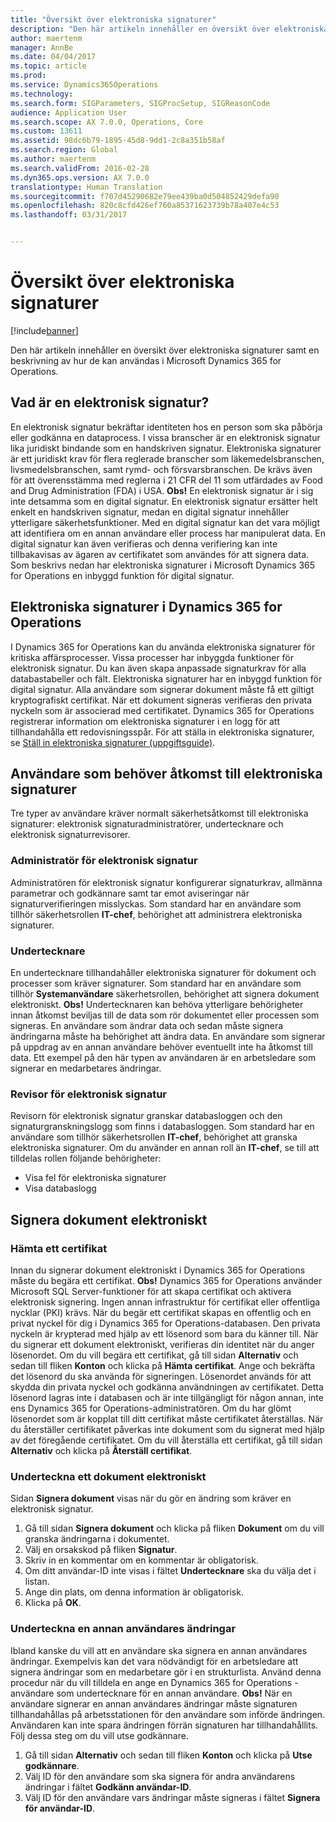 ```yaml
---
title: "Översikt över elektroniska signaturer"
description: "Den här artikeln innehåller en översikt över elektroniska signaturer samt en beskrivning av hur de kan användas i Microsoft Dynamics 365 for Operations."
author: maertenm
manager: AnnBe
ms.date: 04/04/2017
ms.topic: article
ms.prod: 
ms.service: Dynamics365Operations
ms.technology: 
ms.search.form: SIGParameters, SIGProcSetup, SIGReasonCode
audience: Application User
ms.search.scope: AX 7.0.0, Operations, Core
ms.custom: 13611
ms.assetid: 98dc6b79-1895-45d8-9dd1-2c8a351b58af
ms.search.region: Global
ms.author: maertenm
ms.search.validFrom: 2016-02-28
ms.dyn365.ops.version: AX 7.0.0
translationtype: Human Translation
ms.sourcegitcommit: f707d45290682e79ee439ba0d504852429defa90
ms.openlocfilehash: 820c8cfd426ef760a85371623739b78a407e4c53
ms.lasthandoff: 03/31/2017


---
```


# <a name="electronic-signature-overview"></a>Översikt över elektroniska signaturer

[!include[banner](../includes/banner.md)]


Den här artikeln innehåller en översikt över elektroniska signaturer samt en beskrivning av hur de kan användas i Microsoft Dynamics 365 for Operations.

<a name="what-is-an-electronic-signature"></a>Vad är en elektronisk signatur?
--------------------------------

En elektronisk signatur bekräftar identiteten hos en person som ska påbörja eller godkänna en dataprocess. I vissa branscher är en elektronisk signatur lika juridiskt bindande som en handskriven signatur. Elektroniska signaturer är ett juridiskt krav för flera reglerade branscher som läkemedelsbranschen, livsmedelsbranschen, samt rymd- och försvarsbranschen. De krävs även för att överensstämma med reglerna i 21 CFR del 11 som utfärdades av Food and Drug Administration (FDA) i USA. **Obs!** En elektronisk signatur är i sig inte detsamma som en digital signatur. En elektronisk signatur ersätter helt enkelt en handskriven signatur, medan en digital signatur innehåller ytterligare säkerhetsfunktioner. Med en digital signatur kan det vara möjligt att identifiera om en annan användare eller process har manipulerat data. En digital signatur kan även verifieras och denna verifiering kan inte tillbakavisas av ägaren av certifikatet som användes för att signera data. Som beskrivs nedan har elektroniska signaturer i Microsoft Dynamics 365 for Operations en inbyggd funktion för digital signatur.

## <a name="electronic-signatures-in-dynamics-365-for-operations"></a>Elektroniska signaturer i Dynamics 365 for Operations
I Dynamics 365 for Operations kan du använda elektroniska signaturer för kritiska affärsprocesser. Vissa processer har inbyggda funktioner för elektronisk signatur. Du kan även skapa anpassade signaturkrav för alla databastabeller och fält. Elektroniska signaturer har en inbyggd funktion för digital signatur. Alla användare som signerar dokument måste få ett giltigt kryptografiskt certifikat. När ett dokument signeras verifieras den privata nyckeln som är associerad med certifikatet. Dynamics 365 for Operations registrerar information om elektroniska signaturer i en logg för att tillhandahålla ett redovisningsspår. För att ställa in elektroniska signaturer, se [Ställ in elektroniska signaturer (uppgiftsguide)](http://ax.help.dynamics.com/en/wiki/set-up-electronic-signatures/).

## <a name="users-who-require-access-to-electronic-signatures"></a>Användare som behöver åtkomst till elektroniska signaturer
Tre typer av användare kräver normalt säkerhetsåtkomst till elektroniska signaturer: elektronisk signaturadministratörer, undertecknare och elektronisk signaturrevisorer.

### <a name="electronic-signature-administrator"></a>Administratör för elektronisk signatur

Administratören för elektronisk signatur konfigurerar signaturkrav, allmänna parametrar och godkännare samt tar emot aviseringar när signaturverifieringen misslyckas. Som standard har en användare som tillhör säkerhetsrollen **IT-chef**, behörighet att administrera elektroniska signaturer.

### <a name="signer"></a>Undertecknare

En undertecknare tillhandahåller elektroniska signaturer för dokument och processer som kräver signaturer. Som standard har en användare som tillhör **Systemanvändare** säkerhetsrollen, behörighet att signera dokument elektroniskt. **Obs!** Undertecknaren kan behöva ytterligare behörigheter innan åtkomst beviljas till de data som rör dokumentet eller processen som signeras. En användare som ändrar data och sedan måste signera ändringarna måste ha behörighet att ändra data. En användare som signerar på uppdrag av en annan användare behöver eventuellt inte ha åtkomst till data. Ett exempel på den här typen av användaren är en arbetsledare som signerar en medarbetares ändringar.

### <a name="electronic-signature-auditor"></a>Revisor för elektronisk signatur

Revisorn för elektronisk signatur granskar databasloggen och den signaturgranskningslogg som finns i databasloggen. Som standard har en användare som tillhör säkerhetsrollen **IT-chef**, behörighet att granska elektroniska signaturer. Om du använder en annan roll än **IT-chef**, se till att tilldelas rollen följande behörigheter:

-   Visa fel för elektroniska signaturer
-   Visa databaslogg

## <a name="signing-documents-electronically"></a>Signera dokument elektroniskt
### <a name="get-a-certificate"></a>Hämta ett certifikat

Innan du signerar dokument elektroniskt i Dynamics 365 for Operations måste du begära ett certifikat. **Obs!** Dynamics 365 for Operations använder Microsoft SQL Server-funktioner för att skapa certifikat och aktivera elektronisk signering. Ingen annan infrastruktur för certifikat eller offentliga nycklar (PKI) krävs. När du begär ett certifikat skapas en offentlig och en privat nyckel för dig i Dynamics 365 for Operations-databasen. Den privata nyckeln är krypterad med hjälp av ett lösenord som bara du känner till. När du signerar ett dokument elektroniskt, verifieras din identitet när du anger lösenordet. Om du vill begära ett certifikat, gå till sidan **Alternativ** och sedan till fliken **Konton** och klicka på **Hämta certifikat**. Ange och bekräfta det lösenord du ska använda för signeringen. Lösenordet används för att skydda din privata nyckel och godkänna användningen av certifikatet. Detta lösenord lagras inte i databasen och är inte tillgängligt för någon annan, inte ens Dynamics 365 for Operations-administratören. Om du har glömt lösenordet som är kopplat till ditt certifikat måste certifikatet återställas. När du återställer certifikatet påverkas inte dokument som du signerat med hjälp av det föregående certifikatet. Om du vill återställa ett certifikat, gå till sidan **Alternativ** och klicka på **Återställ certifikat**.

### <a name="sign-a-document-electronically"></a>Underteckna ett dokument elektroniskt

Sidan **Signera dokument** visas när du gör en ändring som kräver en elektronisk signatur.

1.  Gå till sidan **Signera dokument** och klicka på fliken **Dokument** om du vill granska ändringarna i dokumentet.
2.  Välj en orsakskod på fliken **Signatur**.
3.  Skriv in en kommentar om en kommentar är obligatorisk.
4.  Om ditt användar-ID inte visas i fältet **Undertecknare** ska du välja det i listan.
5.  Ange din plats, om denna information är obligatorisk.
6.  Klicka på **OK**.

### <a name="sign-for-another-users-changes"></a>Underteckna en annan användares ändringar

Ibland kanske du vill att en användare ska signera en annan användares ändringar. Exempelvis kan det vara nödvändigt för en arbetsledare att signera ändringar som en medarbetare gör i en strukturlista. Använd denna procedur när du vill tilldela en ange en Dynamics 365 for Operations -användare som undertecknare för en annan användare. **Obs!** När en användare signerar en annan användares ändringar måste signaturen tillhandahållas på arbetsstationen för den användare som införde ändringen. Användaren kan inte spara ändringen förrän signaturen har tillhandahållits. Följ dessa steg om du vill utse godkännare.

1.  Gå till sidan **Alternativ** och sedan till fliken **Konton** och klicka på **Utse godkännare**.
2.  Välj ID för den användare som ska signera för andra användarens ändringar i fältet **Godkänn användar-ID**.
3.  Välj ID för den användare vars ändringar måste signeras i fältet **Signera för användar-ID**.





